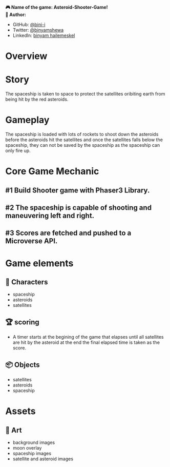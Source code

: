 **🎮️ Name of the game:  Asteroid-Shooter-Game!\
👥 Author:**
- GitHub: [@bini-i](https://github.com/bini-i)
- Twitter: [@binyamshewa](https://twitter.com/binyamshewa)
- LinkedIn: [binyam hailemeskel](https://www.linkedin.com/in/bini-i/)

# Overview

# Story

The spaceship is taken to space to protect the satellites oribiting earth from being hit by the red asteroids. 

# Gameplay

The spaceship is loaded with lots of rockets to shoot down the asteroids before the asteroids hit the satellites and once the satellites falls below the spaceship, they can not be saved by the spaceship as the spaceship can only fire up.

# Core Game Mechanic

## #1 Build Shooter game with Phaser3 Library.

## #2 The spaceship is capable of shooting and maneuvering left and right.

## #3 Scores are fetched and pushed to a Microverse API.


# Game elements

## 👤 Characters

* spaceship
* asteroids
* satellites

## 🏆️ scoring
* A timer starts at the begining of the game that elapses until all satellites are hit by the asteroid at the end the final elapsed time is taken as the score.

## 📦️ Objects

* satellites
* asteroids
* spaceship

# Assets

## 🎨 Art

* background images
* moon overlay
* spaceship images
* satellite and asteroid images
